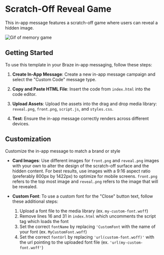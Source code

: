 
# Scratch-Off Reveal Game

This in-app message features a scratch-off game where users can reveal a hidden image.


![Gif of memory game](scratch.gif)


## Getting Started  

To use this template in your Braze in-app messaging, follow these steps:
  

1.  **Create In-App Message**: Create a new in-app message campaign and select the "Custom Code" message type.

2.  **Copy and Paste HTML File**: Insert the code from `index.html` into the code editor.

3.  **Upload Assets**: Upload the assets into the drag and drop media library: `reveal.png`, `front.png`, `script.js`, and `styles.css`.

5.  **Test**: Ensure the in-app message correctly renders across different devices.

## Customization

Customize the in-app message to match a brand or style 
 
-  **Card Images**: Use different images for `front.png` and `reveal.png` images with your own to alter the design of the scratch-off surface and the hidden content. For best results, use images with a 9:16 aspect ratio (preferably 800px by 1422px) to optimize for mobile screens. `front.png` refers to the top most image and `reveal.png` refers to the image that will be revealed.

-  **Custom Font**: To use a custom font for the "Close" button text, follow these additional steps:
    1. Upload a font file to the media library (ex. `my-custom-font.woff`)
    2. Remove lines 16 and 31 in `index.html` which uncomments the script tag which loads the font
    3. Set the correct `fontName` by replacing `'CustomFont` with the name of your font (ex. `MyCustomFont.woff`)
    4. Set the correct `fontUrl` by replacing `'url(custom-font.woff)'` with the url pointing to the uploaded font file (ex. `'url(my-custom-font.woff'`)